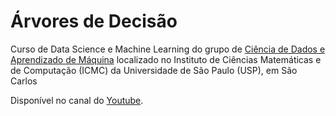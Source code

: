 # Árvores de Decisão

Curso de Data Science e Machine Learning do grupo de [Ciência de Dados e Aprendizado de Máquina](http://data.icmc.usp.br/) localizado no Instituto de Ciências Matemáticas e de Computação (ICMC) da Universidade de São Paulo (USP), em São Carlos

Disponível no canal do [Youtube](https://www.youtube.com/watch?v=6iBuznIJAME&list=PLFE-LjWAAP9R4G0WOXWuha4P5cCvw7hGB&index=6).

